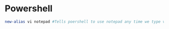 # Powershell

```powershell
new-alias vi notepad #Tells poershell to use notepad any time we type vi
```
